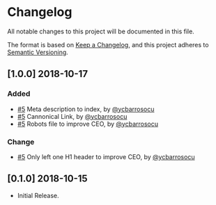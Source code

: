 # Changelog

All notable changes to this project will be documented in this file.

The format is based on [Keep a Changelog](https://keepachangelog.com/en/1.0.0/),
and this project adheres to [Semantic Versioning](https://semver.org/spec/v2.0.0.html).

## [1.0.0] 2018-10-17

### Added

- [#5](https://github.com/front10/get-landing-page-book/pull/5) Meta description to index, by [@ycbarrosocu](https://github.com/rootlinux2)
- [#5](https://github.com/front10/get-landing-page-book/pull/5) Cannonical Link, by [@ycbarrosocu](https://github.com/rootlinux2)
- [#5](https://github.com/front10/get-landing-page-book/pull/5) Robots file to improve CEO, by [@ycbarrosocu](https://github.com/rootlinux2)

### Change

- [#5](https://github.com/front10/get-landing-page-book/pull/5) Only left one H1 header to improve CEO, by [@ycbarrosocu](https://github.com/rootlinux2)

## [0.1.0] 2018-10-15

- Initial Release.
